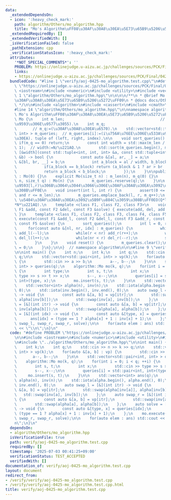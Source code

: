 ```yaml
---
data:
  _extendedDependsOn:
  - icon: ':heavy_check_mark:'
    path: algorithm/Others/mo_algorithm.hpp
    title: "Mo's Algorithm\uFF08\u30AF\u30A8\u30EA\u5E73\u65B9\u5206\u5272\uFF09"
  _extendedRequiredBy: []
  _extendedVerifiedWith: []
  _isVerificationFailed: false
  _pathExtension: cpp
  _verificationStatusIcon: ':heavy_check_mark:'
  attributes:
    '*NOT_SPECIAL_COMMENTS*': ''
    PROBLEM: https://onlinejudge.u-aizu.ac.jp/challenges/sources/PCK/Final/0425
    links:
    - https://onlinejudge.u-aizu.ac.jp/challenges/sources/PCK/Final/0425
  bundledCode: "#line 1 \"verify/aoj-0425-mo_algorithm.test.cpp\"\n#define PROBLEM\
    \ \"https://onlinejudge.u-aizu.ac.jp/challenges/sources/PCK/Final/0425\"\n\n#include\
    \ <iostream>\n#include <numeric>\n#include <utility>\n#include <vector>\n\n#line\
    \ 1 \"algorithm/Others/mo_algorithm.hpp\"\n\n\n\n/**\n * @brief Mo's Algorithm\uFF08\
    \u30AF\u30A8\u30EA\u5E73\u65B9\u5206\u5272\uFF09\n * @docs docs/Others/mo_algorithm.md\n\
    \ */\n\n#include <algorithm>\n#include <cassert>\n#include <cmath>\n#include <tuple>\n\
    #line 14 \"algorithm/Others/mo_algorithm.hpp\"\n\nnamespace algorithm {\n\n//\
    \ Mo's Algorithm\uFF08\u30AF\u30A8\u30EA\u5E73\u65B9\u5206\u5272\uFF09.\nclass\
    \ Mo {\n    int m_len;                                          // m_len:=(\u533A\
    \u9593\u306E\u9577\u3055).\n    int m_q;                                     \
    \       // m_q:=(\u30AF\u30A8\u30EA\u6570).\n    std::vector<std::tuple<int, int,\
    \ int> > m_queries;  // m_queries[i]:=(i\u756A\u76EE\u306E\u533A\u9593\u30AF\u30A8\
    \u30EA). tuple of (left, right, index).\n\n    void sort_queries() {\n       \
    \ if(m_q == 0) return;\n        const int width = std::max(m_len / (int)std::sqrt(m_q),\
    \ 1);  // width:=N/\u221AQ.\n        std::sort(m_queries.begin(), m_queries.end(),\
    \ [&width](const std::tuple<int, int, int> &a, const std::tuple<int, int, int>\
    \ &b) -> bool {\n            const auto &[al, ar, _] = a;\n            const auto\
    \ &[bl, br, __] = b;\n            int a_block = al / width, b_block = bl / width;\n\
    \            if(a_block == b_block) return (a_block & 1 ? ar > br : ar < br);\n\
    \            return a_block < b_block;\n        });\n    }\n\npublic:\n    Mo()\
    \ : Mo(0) {}\n    explicit Mo(size_t n) : m_len(n), m_q(0) {}\n    explicit Mo(size_t\
    \ n, size_t q) : Mo(n) {\n        m_queries.reserve(q);\n    }\n\n    // \u533A\
    \u9593[l,r)\u306B\u3064\u3044\u3066\u306E\u30AF\u30A8\u30EA\u3092\u8FFD\u52A0\u3059\
    \u308B\uFF0E\n    void insert(int l, int r) {\n        assert(0 <= l and l < r\
    \ and r <= m_len);\n        m_queries.emplace_back(l, r, m_q++);\n    }\n    //\
    \ \u5404\u30AF\u30A8\u30EA\u3092\u5B9F\u884C\u3059\u308B\uFF0EO(Q*logQ+\u03B1\
    *N*\u221AQ).\n    template <class F1, class F2, class F3>\n    void execute(const\
    \ F1 &add, const F2 &del, const F3 &solve) { execute(add, del, add, del, solve);\
    \ }\n    template <class F1, class F2, class F3, class F4, class F5>\n    void\
    \ execute(const F1 &add_l, const F2 &del_l, const F3 &add_r, const F4 &del_r,\
    \ const F5 &solve) {\n        sort_queries();\n        int l = 0, r = 0;\n   \
    \     for(const auto &[nl, nr, idx] : m_queries) {\n            while(nl < l)\
    \ add_l(--l);\n            while(r < nr) add_r(r++);\n            while(l < nl)\
    \ del_l(l++);\n            while(nr < r) del_r(--r);\n            solve(idx);\n\
    \        }\n    }\n    void reset() {\n        m_queries.clear();\n        m_q\
    \ = 0;\n    }\n};\n\n}  // namespace algorithm\n\n\n#line 9 \"verify/aoj-0425-mo_algorithm.test.cpp\"\
    \n\nint main() {\n    int n;\n    int k;\n    int q;\n    std::cin >> n >> k >>\
    \ q;\n\n    std::vector<std::pair<int, int> > vp(k);\n    for(auto &[a, b] : vp)\
    \ {\n        std::cin >> a >> b;\n        a--, b--;\n    }\n\n    std::vector<std::pair<int,\
    \ int> > queries(q);\n    algorithm::Mo mo(k, q);\n    for(int i = 0; i < q; ++i)\
    \ {\n        int type;\n        int s, t;\n        int x;\n        std::cin >>\
    \ type >> s >> t >> x;\n        s--, x--;\n\n        queries[i] = std::pair<int,\
    \ int>(type, x);\n        mo.insert(s, t);\n    }\n\n    std::vector<int> ans(q);\n\
    \    std::vector<int> alpha(n), inv(n);\n    std::iota(alpha.begin(), alpha.end(),\
    \ 0);\n    std::iota(inv.begin(), inv.end(), 0);\n    auto swap_l = [&](int itr)\
    \ -> void {\n        const auto &[a, b] = vp[itr];\n        std::swap(alpha[inv[a]],\
    \ alpha[inv[b]]);\n        std::swap(inv[a], inv[b]);\n    };\n    auto swap_r\
    \ = [&](int itr) -> void {\n        const auto &[a, b] = vp[itr];\n        std::swap(inv[alpha[a]],\
    \ inv[alpha[b]]);\n        std::swap(alpha[a], alpha[b]);\n    };\n    auto solve\
    \ = [&](int idx) -> void {\n        const auto &[type, x] = queries[idx];\n  \
    \      ans[idx] = (type == 1 ? alpha[x] + 1 : inv[x] + 1);\n    };\n    mo.execute(swap_l,\
    \ swap_l, swap_r, swap_r, solve);\n\n    for(auto elem : ans) std::cout << elem\
    \ << \"\\n\";\n}\n"
  code: "#define PROBLEM \"https://onlinejudge.u-aizu.ac.jp/challenges/sources/PCK/Final/0425\"\
    \n\n#include <iostream>\n#include <numeric>\n#include <utility>\n#include <vector>\n\
    \n#include \"../algorithm/Others/mo_algorithm.hpp\"\n\nint main() {\n    int n;\n\
    \    int k;\n    int q;\n    std::cin >> n >> k >> q;\n\n    std::vector<std::pair<int,\
    \ int> > vp(k);\n    for(auto &[a, b] : vp) {\n        std::cin >> a >> b;\n \
    \       a--, b--;\n    }\n\n    std::vector<std::pair<int, int> > queries(q);\n\
    \    algorithm::Mo mo(k, q);\n    for(int i = 0; i < q; ++i) {\n        int type;\n\
    \        int s, t;\n        int x;\n        std::cin >> type >> s >> t >> x;\n\
    \        s--, x--;\n\n        queries[i] = std::pair<int, int>(type, x);\n   \
    \     mo.insert(s, t);\n    }\n\n    std::vector<int> ans(q);\n    std::vector<int>\
    \ alpha(n), inv(n);\n    std::iota(alpha.begin(), alpha.end(), 0);\n    std::iota(inv.begin(),\
    \ inv.end(), 0);\n    auto swap_l = [&](int itr) -> void {\n        const auto\
    \ &[a, b] = vp[itr];\n        std::swap(alpha[inv[a]], alpha[inv[b]]);\n     \
    \   std::swap(inv[a], inv[b]);\n    };\n    auto swap_r = [&](int itr) -> void\
    \ {\n        const auto &[a, b] = vp[itr];\n        std::swap(inv[alpha[a]], inv[alpha[b]]);\n\
    \        std::swap(alpha[a], alpha[b]);\n    };\n    auto solve = [&](int idx)\
    \ -> void {\n        const auto &[type, x] = queries[idx];\n        ans[idx] =\
    \ (type == 1 ? alpha[x] + 1 : inv[x] + 1);\n    };\n    mo.execute(swap_l, swap_l,\
    \ swap_r, swap_r, solve);\n\n    for(auto elem : ans) std::cout << elem << \"\\\
    n\";\n}\n"
  dependsOn:
  - algorithm/Others/mo_algorithm.hpp
  isVerificationFile: true
  path: verify/aoj-0425-mo_algorithm.test.cpp
  requiredBy: []
  timestamp: '2025-07-03 00:41:25+09:00'
  verificationStatus: TEST_ACCEPTED
  verifiedWith: []
documentation_of: verify/aoj-0425-mo_algorithm.test.cpp
layout: document
redirect_from:
- /verify/verify/aoj-0425-mo_algorithm.test.cpp
- /verify/verify/aoj-0425-mo_algorithm.test.cpp.html
title: verify/aoj-0425-mo_algorithm.test.cpp
---
```

